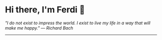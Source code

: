 <h1>Hi there, I'm Ferdi 👋</h1>

<p><em>
  "I do not exist to impress the world. I exist to live my life in a way that will make me happy." — Richard Bach
</em></p>

---
